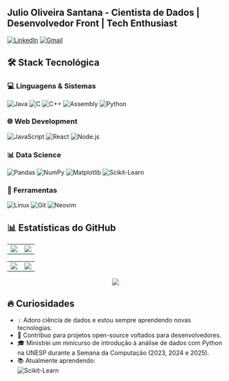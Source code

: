 ## Julio Oliveira Santana - Cientista de Dados | Desenvolvedor Front | Tech Enthusiast

[![LinkedIn](https://img.shields.io/badge/LinkedIn-0077B5?style=for-the-badge&logo=linkedin)](https://www.linkedin.com/in/julio-oliveira-santana-855817207/)
[![Gmail](https://img.shields.io/badge/Gmail-D14836?style=for-the-badge&logo=gmail)](mailto:juliooliveirasantana.b3@gmail.com)


## 🛠️ Stack Tecnológica

### 💻 Linguagens & Sistemas
![Java](https://img.shields.io/badge/Java-ED8B00?style=flat&logo=openjdk&logoColor=white)
![C](https://img.shields.io/badge/C-00599C?style=flat&logo=c&logoColor=white)
![C++](https://img.shields.io/badge/C++-00599C?style=flat&logo=c%2B%2B&logoColor=white)
![Assembly](https://img.shields.io/badge/Assembly-8E0E00?style=flat&logo=assemblyscript&logoColor=white)
![Python](https://img.shields.io/badge/Python-3776AB?style=flat&logo=python&logoColor=white)

### 🌐 Web Development
![JavaScript](https://img.shields.io/badge/JavaScript-F7DF1E?style=flat&logo=javascript&logoColor=black)
![React](https://img.shields.io/badge/React-61DAFB?style=flat&logo=react&logoColor=black)
![Node.js](https://img.shields.io/badge/Node.js-339933?style=flat&logo=node.js&logoColor=white)

### 📊 Data Science
![Pandas](https://img.shields.io/badge/Pandas-150458?style=flat&logo=pandas&logoColor=white)
![NumPy](https://img.shields.io/badge/NumPy-013243?style=flat&logo=numpy&logoColor=white)
![Matplotlib](https://img.shields.io/badge/Matplotlib-11557C?style=flat&logo=python&logoColor=white)
![Scikit-Learn](https://img.shields.io/badge/ScikitLearn-F7931E?style=flat&logo=scikit-learn&logoColor=white)

### 🔧 Ferramentas
![Linux](https://img.shields.io/badge/Linux-FCC624?style=flat&logo=linux&logoColor=black)
![Git](https://img.shields.io/badge/Git-F05032?style=flat&logo=git&logoColor=white)
![Neovim](https://img.shields.io/badge/Neovim-57A143?style=flat&logo=neovim&logoColor=white)


## 📊 Estatísticas do GitHub

<div align="center">

<!-- Linha 1: Linguagens -->
<table>
  <tr>
    <td><img src="https://github-profile-summary-cards.vercel.app/api/cards/repos-per-language?username=JulioOli&theme=github_dark" /></td>
    <td><img src="https://github-profile-summary-cards.vercel.app/api/cards/most-commit-language?username=JulioOli&theme=github_dark" /></td>
  </tr>
</table>

<!-- Linha 2: Stats e Perfil -->
<table>
  <tr>
    <td><img src="https://github-profile-summary-cards.vercel.app/api/cards/stats?username=JulioOli&theme=github_dark" /></td>
    <td><img src="https://github-profile-summary-cards.vercel.app/api/cards/profile-details?username=JulioOli&theme=github_dark" /></td>
  </tr>
</table>

<!-- Linha 3: Horário produtivo -->
<img src="https://github-profile-summary-cards.vercel.app/api/cards/productive-time?username=JulioOli&theme=github_dark&utcOffset=-3" />


</div>


## 🔥 Curiosidades

- 💡 Adoro ciência de dados e estou sempre aprendendo novas tecnologias.
- 🐧 Contribuo para projetos open-source voltados para desenvolvedores.
- 🎓 Ministrei um minicurso de introdução à análise de dados com Python na UNESP durante a Semana da Computação (2023, 2024 e 2025).
- 📚 Atualmente aprendendo:  
  ![Scikit-Learn](https://img.shields.io/badge/ScikitLearn-F7931E?style=flat&logo=scikit-learn&logoColor=white)
